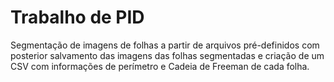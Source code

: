 # Trabalho de PID

Segmentação de imagens de folhas a partir de arquivos pré-definidos com posterior salvamento das imagens das folhas segmentadas e criação de um CSV com informações de perímetro e Cadeia de Freeman de cada folha.
